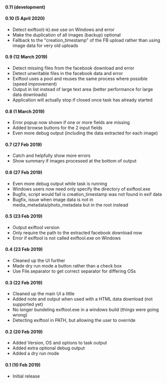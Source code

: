 #### 0.11 (development)

#### 0.10 (5 April 2020)

* Detect exiftool(-k).exe use on Windows and error
* Make the duplication of all images (backup) optional
* Fallback to the "creation_timestamp" of the FB upload rather than using image data for very old uploads

#### 0.9 (12 March 2019)

* Detect missing files from the facebook download and error
* Detect unwritable files in the facebook data and error
* Exiftool uses a pool and reuses the same process where possible (speed improvement)
* Output in list instead of large text area (better performance for large data downloads)
* Application will actually stop if closed once task has already started

#### 0.8 (1 March 2019)

* Error popup now shown if one or more fields are missing
* Added browse buttons for the 2 input fields
* Even more debug output (including the data extracted for each image)

#### 0.7 (27 Feb 2019)

* Catch and helpfully show more errors
* Show summary if images processed at the bottom of output

#### 0.6 (27 Feb 2019)

* Even more debug output while task is running
* Windows users now need only specify the directory of exiftool.exe
* Bugfix, script would fail is creation_timestamp was not found in exif data
* Bugfix, issue when image data is not in media_metadata/photo_metadata but in the root instead

#### 0.5 (23 Feb 2019)

* Output exiftool version
* Only require the path to the extracted facebook download now
* Error if exiftool is not called exiftool.exe on Windows

#### 0.4 (23 Feb 2019)

* Cleaned up the UI further
* Made dry run mode a button rather than a check box
* Use File.separator to get correct separator for differing OSs

#### 0.3 (22 Feb 2019)

* Cleaned up the main UI a little
* Added note and output when used with a HTML data download (not supported yet)
* No longer bundeling exiftool.exe in a windows build (things were going wrong)
* Detecting exiftool in PATH, but allowing the user to override

#### 0.2 (20 Feb 2019)

* Added Version, OS and options to task output
* Added extra optional debug output
* Added a dry run mode

#### 0.1 (10 Feb 2019)

* Initial release